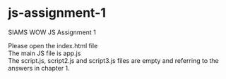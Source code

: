 # js-assignment-1
SIAMS WOW JS Assignment 1


Please open the index.html file\
The main JS file is app.js\
The script.js, script2.js and script3.js files are empty and referring to the answers in chapter 1.
